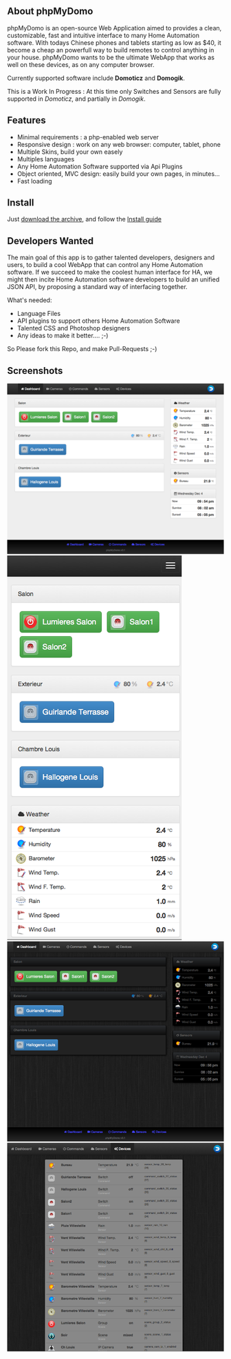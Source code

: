 ## About phpMyDomo
phpMyDomo is an open-source Web Application aimed to provides a clean, customizable, fast and intuitive interface to many Home Automation software. With todays Chinese phones and tablets starting as low as $40, it become a cheap an powerfull way to build remotes to control anything in your house. phpMyDomo wants to be the ultimate WebApp that works as well on these devices, as on any computer browser.

Currently supported software include __Domoticz__ and __Domogik__.

This is a Work In Progress : At this time only Switches and Sensors are fully supported in _Domoticz_, and partially in _Domogik_.


## Features
- Minimal requirements : a php-enabled web server
- Responsive design : work on any web browser: computer, tablet, phone
- Multiple Skins, build your own easely
- Multiples languages
- Any Home Automation Software supported via Api Plugins
- Object oriented, MVC design: easily build your own pages, in minutes...
- Fast loading

## Install
Just [download the archive](archive/master.zip), and follow the [Install guide](doc/INSTALL.md)

## Developers Wanted
The main goal of this app is to gather talented developers, designers and users, to build a cool WebApp that can control any Home Automation software.
If we succeed to make the coolest human interface for HA, we might then incite Home Automation software developers to build an unified JSON API, by proposing a standard way of interfacing together.

What's needed:

- Language Files
- API plugins to support others Home Automation Software
- Talented CSS and Photoshop designers
- Any ideas to make it better.... ;-)

So Please fork this Repo, and make Pull-Requests ;-)


## Screenshots
![alt text](doc/screenshots/01.png?raw=true "Main page (Default Skin)")
![alt text](doc/screenshots/02.png?raw=true "Main page on phone (Default Skin)")
![alt text](doc/screenshots/03.png?raw=true "Main page (Black Skin)")
![alt text](doc/screenshots/04.png?raw=true "Devices List (Black Skin)")
